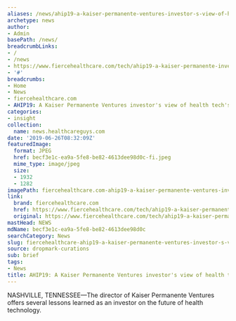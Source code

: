 ```yaml
---
aliases: /news/ahip19-a-kaiser-permanente-ventures-investor-s-view-of-health-tech-s-future
archetype: news
author:
- Admin
basePath: /news/
breadcrumbLinks:
- /
- /news
- https://www.fiercehealthcare.com/tech/ahip19-a-kaiser-permanente-investor-s-view-health-tech-s-future
- '#'
breadcrumbs:
- Home
- News
- fiercehealthcare.com
- AHIP19: A Kaiser Permanente Ventures investor's view of health tech's future
categories:
- insight
collection:
  name: news.healthcareguys.com
date: '2019-06-26T08:32:09Z'
featuredImage:
  format: JPEG
  href: becf3e1c-ea9a-5fe8-be82-4613dee98d0c-fi.jpeg
  mime_type: image/jpeg
  size:
  - 1932
  - 1282
imagePath: fiercehealthcare.com-ahip19-a-kaiser-permanente-ventures-investor-s-view-of-health-tech-s-future
link:
  brand: fiercehealthcare.com
  href: https://www.fiercehealthcare.com/tech/ahip19-a-kaiser-permanente-investor-s-view-health-tech-s-future
  original: https://www.fiercehealthcare.com/tech/ahip19-a-kaiser-permanente-investor-s-view-health-tech-s-future
mastHead: NEWS
mdName: becf3e1c-ea9a-5fe8-be82-4613dee98d0c
searchCategory: News
slug: fiercehealthcare-ahip19-a-kaiser-permanente-ventures-investor-s-view-of-health-tech-s-future
source: dropmark-curations
sub: brief
tags:
- News
title: AHIP19: A Kaiser Permanente Ventures investor's view of health tech's future
---
```


NASHVILLE, TENNESSEE—The director of Kaiser Permanente Ventures offers several lessons learned as an investor on the future of health technology.